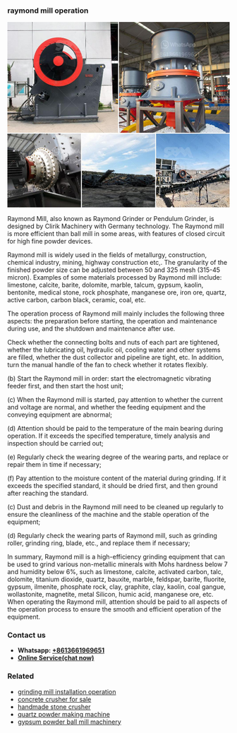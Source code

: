 <h3>raymond mill operation</h3><img src='1708408507.jpg' alt=''><p>Raymond Mill, also known as Raymond Grinder or Pendulum Grinder, is designed by Clirik Machinery with Germany technology. The Raymond mill is more efficient than ball mill in some areas, with features of closed circuit for high fine powder devices.</p><p>Raymond mill is widely used in the fields of metallurgy, construction, chemical industry, mining, highway construction etc,. The granularity of the finished powder size can be adjusted between 50 and 325 mesh (315-45 micron). Examples of some materials processed by Raymond mill include: limestone, calcite, barite, dolomite, marble, talcum, gypsum, kaolin, bentonite, medical stone, rock phosphate, manganese ore, iron ore, quartz, active carbon, carbon black, ceramic, coal, etc.</p><p>The operation process of Raymond mill mainly includes the following three aspects: the preparation before starting, the operation and maintenance during use, and the shutdown and maintenance after use.</p><p>Check whether the connecting bolts and nuts of each part are tightened, whether the lubricating oil, hydraulic oil, cooling water and other systems are filled, whether the dust collector and pipeline are tight, etc. In addition, turn the manual handle of the fan to check whether it rotates flexibly.</p><p>(b) Start the Raymond mill in order: start the electromagnetic vibrating feeder first, and then start the host unit;</p><p>(c) When the Raymond mill is started, pay attention to whether the current and voltage are normal, and whether the feeding equipment and the conveying equipment are abnormal;</p><p>(d) Attention should be paid to the temperature of the main bearing during operation. If it exceeds the specified temperature, timely analysis and inspection should be carried out;</p><p>(e) Regularly check the wearing degree of the wearing parts, and replace or repair them in time if necessary;</p><p>(f) Pay attention to the moisture content of the material during grinding. If it exceeds the specified standard, it should be dried first, and then ground after reaching the standard.</p><p>(c) Dust and debris in the Raymond mill need to be cleaned up regularly to ensure the cleanliness of the machine and the stable operation of the equipment;</p><p>(d) Regularly check the wearing parts of Raymond mill, such as grinding roller, grinding ring, blade, etc., and replace them if necessary;</p><p>In summary, Raymond mill is a high-efficiency grinding equipment that can be used to grind various non-metallic minerals with Mohs hardness below 7 and humidity below 6%, such as limestone, calcite, activated carbon, talc, dolomite, titanium dioxide, quartz, bauxite, marble, feldspar, barite, fluorite, gypsum, ilmenite, phosphate rock, clay, graphite, clay, kaolin, coal gangue, wollastonite, magnetite, metal Silicon, humic acid, manganese ore, etc. When operating the Raymond mill, attention should be paid to all aspects of the operation process to ensure the smooth and efficient operation of the equipment.</p><h3>Contact us</h3><ul><li><strong>Whatsapp:&nbsp;<a href="https://wa.me/8613661969651">+8613661969651</a></strong></li><li><a href="https://swt.shibang-china.com/?git&amp;zhl&amp;raymond mill operation"><strong>Online Service(chat now)</strong></a></li></ul><h3>Related</h3><ul><li><a href='grinding mill installation operation.md'>grinding mill installation operation</a></li><li><a href='concrete crusher for sale.md'>concrete crusher for sale</a></li><li><a href='handmade stone crusher.md'>handmade stone crusher</a></li><li><a href='quartz powder making machine.md'>quartz powder making machine</a></li><li><a href='gypsum powder ball mill machinery.md'>gypsum powder ball mill machinery</a></li></ul>